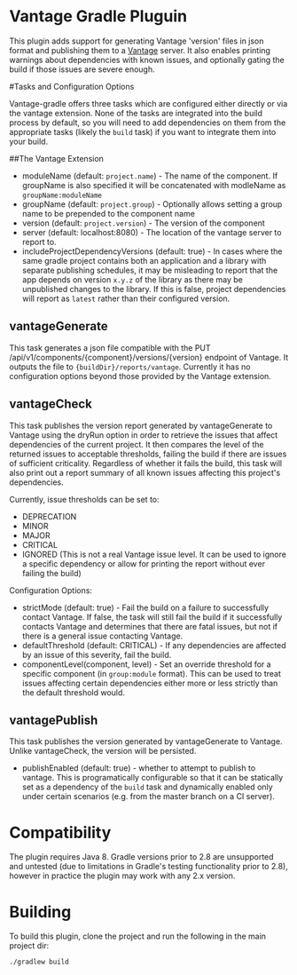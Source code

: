 # Vantage Gradle Pluguin

This plugin adds support for generating Vantage 'version' files in json format and publishing them to a [Vantage](https://github.com/yodle/vantage) server.  It also enables printing warnings about dependencies with known issues, and optionally gating the build if those issues are severe enough.

#Tasks and Configuration Options

Vantage-gradle offers three tasks which are configured either directly or via the vantage extension.  None of the tasks are integrated into the build process by default, so you will need to add dependencies on them from the appropriate tasks (likely the `build` task) if you want to integrate them into your build.

##The Vantage Extension

* moduleName (default: `project.name`) - The name of the component.  If groupName is also specified it will be concatenated with modleName as `groupName:moduleName`
* groupName (default: `project.group`) - Optionally allows setting a group name to be prepended to the component name
* version (default: `project.version`) - The version of the component
* server (default: localhost:8080) - The location of the vantage server to report to.
* includeProjectDependencyVersions (default: true) - In cases where the same gradle project contains both an application and a library with separate publishing schedules, it may be misleading to report that the app depends on version `x.y.z` of the library as there may be unpublished changes to the library.  If this is false, project dependencies will report as `latest` rather than their configured version.

## vantageGenerate

This task generates a json file compatible with the PUT /api/v1/components/{component}/versions/{version} endpoint of Vantage.  It outputs the file to `{buildDir}/reports/vantage`.  Currently it has no configuration options beyond those provided by the Vantage extension.

## vantageCheck

This task publishes the version report generated by vantageGenerate to Vantage using the dryRun option in order to retrieve the issues that affect dependencies of the current project.  It then compares the level of the returned issues to acceptable thresholds, failing the build if there are issues of sufficient criticality.  Regardless of whether it fails the build, this task will also print out a report summary of all known issues affecting this project's dependencies.

Currently, issue thresholds can be set to:

 * DEPRECATION
 * MINOR
 * MAJOR
 * CRITICAL
 * IGNORED (This is not a real Vantage issue level.  It can be used to ignore a specific dependency or allow for printing the report without ever failing the build)

 Configuration Options:

 * strictMode (default: true) - Fail the build on a failure to successfully contact Vantage.  If false, the task will still fail the build if it successfully contacts Vantage and determines that there are fatal issues, but not if there is a general issue contacting Vantage.
 * defaultThreshold (default: CRITICAL) - If any dependencies are affected by an issue of this severity, fail the build.
 * componentLevel(component, level) - Set an override threshold for a specific component (in `group:module` format).  This can be used to treat issues affecting certain dependencies either more or less strictly than the default threshold would.

## vantagePublish

This task publishes the version generated by vantageGenerate to Vantage.  Unlike vantageCheck, the version will be persisted.

* publishEnabled (default: true) - whether to attempt to publish to vantage.  This is programatically configurable so that it can be statically set as a dependency of the `build` task and dynamically enabled only under certain scenarios (e.g. from the master branch on a CI server).

# Compatibility

The plugin requires Java 8.  Gradle versions prior to 2.8 are unsupported and untested (due to limitations in Gradle's testing functionality prior to 2.8), however in practice the plugin may work with any 2.x version.

# Building
To build this plugin, clone the project and run the following in the main project dir:

    ./gradlew build
